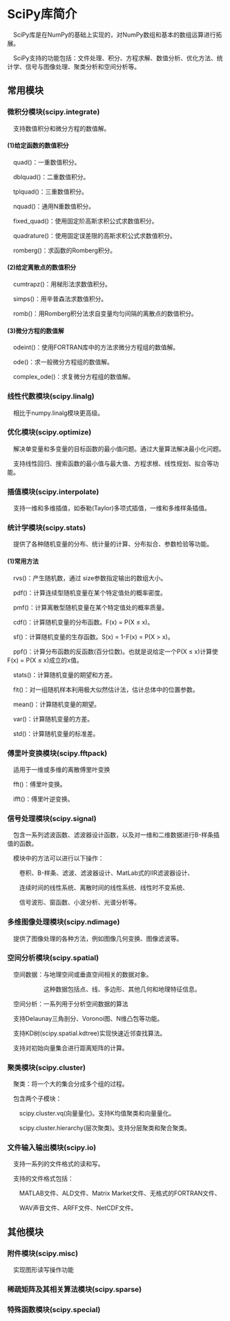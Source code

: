 # SciPy库简介

&emsp;SciPy库是在NumPy的基础上实现的，对NumPy数组和基本的数组运算进行拓展。

&emsp;SciPy支持的功能包括：文件处理、积分、方程求解、数值分析、优化方法、统计学、信号与图像处理、聚类分析和空间分析等。

## 常用模块

### 微积分模块(scipy.integrate)

&emsp;支持数值积分和微分方程的数值解。

#### (1)给定函数的数值积分

&emsp;quad()：一重数值积分。

&emsp;dblquad()：二重数值积分。

&emsp;tplquad()：三重数值积分。

&emsp;nquad()：通用N重数值积分。

&emsp;fixed_quad()：使用固定阶高斯求积公式求数值积分。

&emsp;quadrature()：使用固定误差限的高斯求积公式求数值积分。

&emsp;romberg()：求函数的Romberg积分。

#### (2)给定离散点的数值积分

&emsp;cumtrapz()：用梯形法求数值积分。

&emsp;simps()：用辛普森法求数值积分。

&emsp;romb()：用Romberg积分法求自变量均匀间隔的离散点的数值积分。

#### (3)微分方程的数值解

&emsp;odeint()：使用FORTRAN库中的方法求微分方程组的数值解。

&emsp;ode()：求一般微分方程组的数值解。

&emsp;complex_ode()：求复微分方程组的数值解。

### 线性代数模块(scipy.linalg)

&emsp;相比于numpy.linalg模块更高级。

### 优化模块(scipy.optimize)

&emsp;解决单变量和多变量的目标函数的最小值问题。通过大量算法解决最小化问题。

&emsp;支持线性回归、搜索函数的最小值与最大值、方程求根、线性规划、拟合等功能。

### 插值模块(scipy.interpolate)

&emsp;支持一维和多维插值，如泰勒(Taylor)多项式插值，一维和多维样条插值。

### 统计学模块(scipy.stats)

&emsp;提供了各种随机变量的分布、统计量的计算、分布拟合、参数检验等功能。

#### (1)常用方法

&emsp;rvs()：产生随机数，通过 size参数指定输出的数组大小。

&emsp;pdf()：计算连续型随机变量在某个特定值处的概率密度。

&emsp;pmf()：计算离散型随机变量在某个特定值处的概率质量。

&emsp;cdf()：计算随机变量的分布函数。F(x) = P(X ≤ x)。

&emsp;sf()：计算随机变量的生存函数。S(x) = 1-F(x) = P(X > x)。

&emsp;ppf()：计算分布函数的反函数(百分位数)。也就是说给定一个P(X ≤ x)计算使F(x) = P(X ≤ x)成立的x值。

&emsp;stats()：计算随机变量的期望和方差。

&emsp;fit()：对一组随机样本利用极大似然估计法，估计总体中的位置参数。

&emsp;mean()：计算随机变量的期望。

&emsp;var()：计算随机变量的方差。

&emsp;std()：计算随机变量的标准差。

### 傅里叶变换模块(scipy.fftpack)

&emsp;适用于一维或多维的离散傅里叶变换

&emsp;fft()：傅里叶变换。

&emsp;ifft()：傅里叶逆变换。

### 信号处理模块(scipy.signal)

&emsp;包含一系列滤波函数、滤波器设计函数，以及对一维和二维数据进行B-样条插值的函数。

&emsp;模块中的方法可以进行以下操作：

&emsp;&emsp;卷积、B-样条、滤波、滤波器设计、MatLab式的IIR滤波器设计、

&emsp;&emsp;连续时间的线性系统、离散时间的线性系统、线性时不变系统、

&emsp;&emsp;信号波形、窗函数、小波分析、光谱分析等。 

### 多维图像处理模块(scipy.ndimage)

&emsp;提供了图像处理的各种方法，例如图像几何变换、图像滤波等。

### 空间分析模块(scipy.spatial)

&emsp;空间数据：与地理空间或垂直空间相关的数据对象。

&emsp;&emsp;&emsp;&emsp;&emsp;&emsp;这种数据包括点、线、多边形、其他几何和地理特征信息。

&emsp;空间分析：一系列用于分析空间数据的算法

&emsp;支持Delaunay三角剖分、Voronoi图、N维凸包等功能。

&emsp;支持KD树(scipy.spatial.kdtree)实现快速近邻查找算法。

&emsp;支持对初始向量集合进行距离矩阵的计算。

### 聚类模块(scipy.cluster)

&emsp;聚类：将一个大的集合分成多个组的过程。

&emsp;包含两个子模块：

&emsp;&emsp;scipy.cluster.vq(向量量化)。支持K均值聚类和向量量化。

&emsp;&emsp;scipy.cluster.hierarchy(层次聚类)。支持分层聚类和聚合聚类。

### 文件输入输出模块(scipy.io)

&emsp;支持一系列的文件格式的读和写。

&emsp;支持的文件格式包括：

&emsp;&emsp;MATLAB文件、ALD文件、Matrix Market文件、无格式的FORTRAN文件、

&emsp;&emsp;WAV声音文件、ARFF文件、NetCDF文件。

## 其他模块

### 附件模块(scipy.misc)

&emsp;实现图形读写操作功能

### 稀疏矩阵及其相关算法模块(scipy.sparse)

### 特殊函数模块(scipy.special)